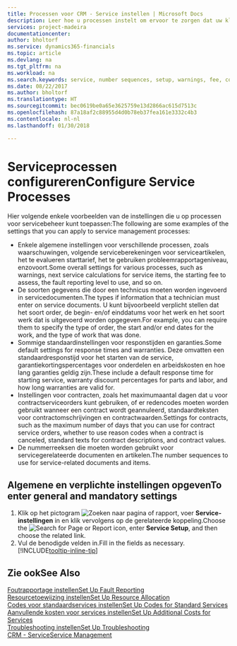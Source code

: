 ```yaml
---
title: Processen voor CRM - Service instellen | Microsoft Docs
description: Leer hoe u processen instelt om ervoor te zorgen dat uw klanten tevreden zijn over uw klantenservice.
services: project-madeira
documentationcenter: 
author: bholtorf
ms.service: dynamics365-financials
ms.topic: article
ms.devlang: na
ms.tgt_pltfrm: na
ms.workload: na
ms.search.keywords: service, number sequences, setup, warnings, fee, contracts, warranties
ms.date: 08/22/2017
ms.author: bholtorf
ms.translationtype: HT
ms.sourcegitcommit: bec0619be0a65e3625759e13d2866ac615d7513c
ms.openlocfilehash: 87a18af2c88955d4d0b78eb37fea161e3332c4b3
ms.contentlocale: nl-nl
ms.lasthandoff: 01/30/2018

---
```

# <a name="configure-service-processes"></a><span data-ttu-id="99698-103">Serviceprocessen configureren</span><span class="sxs-lookup"><span data-stu-id="99698-103">Configure Service Processes</span></span>
<span data-ttu-id="99698-104">Hier volgende enkele voorbeelden van de instellingen die u op processen voor servicebeheer kunt toepassen:</span><span class="sxs-lookup"><span data-stu-id="99698-104">The following are some examples of the settings that you can apply to service management processes:</span></span>  
  
* <span data-ttu-id="99698-105">Enkele algemene instellingen voor verschillende processen, zoals waarschuwingen, volgende serviceberekeningen voor serviceartikelen, het te evalueren starttarief, het te gebruiken probleemrapportageniveau, enzovoort.</span><span class="sxs-lookup"><span data-stu-id="99698-105">Some overall settings for various processes, such as warnings, next service calculations for service items, the starting fee to assess, the fault reporting level to use, and so on.</span></span>  
* <span data-ttu-id="99698-106">De soorten gegevens die door een technicus moeten worden ingevoerd in servicedocumenten.</span><span class="sxs-lookup"><span data-stu-id="99698-106">The types if information that a technician must enter on service documents.</span></span> <span data-ttu-id="99698-107">U kunt bijvoorbeeld verplicht stellen dat het soort order, de begin- en/of einddatums voor het werk en het soort werk dat is uitgevoerd worden opgegeven.</span><span class="sxs-lookup"><span data-stu-id="99698-107">For example, you can require them to specify the type of order, the start and/or end dates for the work, and the type of work that was done.</span></span>  
* <span data-ttu-id="99698-108">Sommige standaardinstellingen voor responstijden en garanties.</span><span class="sxs-lookup"><span data-stu-id="99698-108">Some default settings for response times and warranties.</span></span> <span data-ttu-id="99698-109">Deze omvatten een standaardresponstijd voor het starten van de service, garantiekortingspercentages voor onderdelen en arbeidskosten en hoe lang garanties geldig zijn.</span><span class="sxs-lookup"><span data-stu-id="99698-109">These include a default response time for starting service, warranty discount percentages for parts and labor, and how long warranties are valid for.</span></span>  
* <span data-ttu-id="99698-110">Instellingen voor contracten, zoals het maximumaantal dagen dat u voor contractserviceorders kunt gebruiken, of er redencodes moeten worden gebruikt wanneer een contract wordt geannuleerd, standaardteksten voor contractomschrijvingen en contractwaarden.</span><span class="sxs-lookup"><span data-stu-id="99698-110">Settings for contracts, such as the maximum number of days that you can use for contract service orders, whether to use reason codes when a contract is canceled, standard texts for contract descriptions, and contract values.</span></span>  
* <span data-ttu-id="99698-111">De nummerreeksen die moeten worden gebruikt voor servicegerelateerde documenten en artikelen.</span><span class="sxs-lookup"><span data-stu-id="99698-111">The number sequences to use for service-related documents and items.</span></span>  

## <a name="to-enter-general-and-mandatory-settings"></a><span data-ttu-id="99698-112">Algemene en verplichte instellingen opgeven</span><span class="sxs-lookup"><span data-stu-id="99698-112">To enter general and mandatory settings</span></span>
1. <span data-ttu-id="99698-113">Klik op het pictogram ![Zoeken naar pagina of rapport](media/ui-search/search_small.png "pictogram Zoeken naar pagina of rapport"), voer **Service-instellingen** in en klik vervolgens op de gerelateerde koppeling.</span><span class="sxs-lookup"><span data-stu-id="99698-113">Choose the ![Search for Page or Report](media/ui-search/search_small.png "Search for Page or Report icon") icon, enter **Service Setup**, and then choose the related link.</span></span>
2. <span data-ttu-id="99698-114">Vul de benodigde velden in.</span><span class="sxs-lookup"><span data-stu-id="99698-114">Fill in the fields as necessary.</span></span> [!INCLUDE[tooltip-inline-tip](includes/tooltip-inline-tip_md.md)]  

## <a name="see-also"></a><span data-ttu-id="99698-115">Zie ook</span><span class="sxs-lookup"><span data-stu-id="99698-115">See Also</span></span>  
[<span data-ttu-id="99698-116">Foutrapportage instellen</span><span class="sxs-lookup"><span data-stu-id="99698-116">Set Up Fault Reporting</span></span>](service-how-setup-fault-reporting.md)  
[<span data-ttu-id="99698-117">Resourcetoewijzing instellen</span><span class="sxs-lookup"><span data-stu-id="99698-117">Set Up Resource Allocation</span></span>](service-how-setup-resource-allocation.md)  
[<span data-ttu-id="99698-118">Codes voor standaardservices instellen</span><span class="sxs-lookup"><span data-stu-id="99698-118">Set Up Codes for Standard Services</span></span>](service-how-setup-service-coding.md)  
[<span data-ttu-id="99698-119">Aanvullende kosten voor services instellen</span><span class="sxs-lookup"><span data-stu-id="99698-119">Set Up Additional Costs for Services</span></span>](service-how-setup-service-costs-pricing.md)  
[<span data-ttu-id="99698-120">Troubleshooting instellen</span><span class="sxs-lookup"><span data-stu-id="99698-120">Set Up Troubleshooting</span></span>](service-how-setup-troubleshooting.md)  
[<span data-ttu-id="99698-121">CRM - Service</span><span class="sxs-lookup"><span data-stu-id="99698-121">Service Management</span></span>](service-service.md)  


